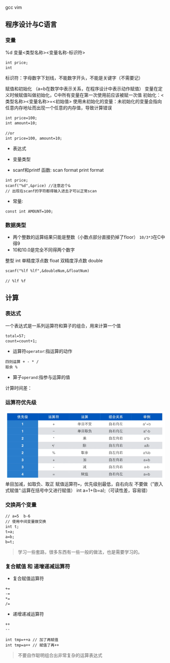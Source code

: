 gcc
vim

## 程序设计与C语言
### 变量
%d
变量<类型名称><变量名称-标识符>
```
int price;
int 
```
标识符：字母数字下划线，不能数字开头，不能是关键字（不需要记）

赋值和初始化
（a=b在数学中表示关系，在程序设计中表示动作赋值）
变量在定义时候赋值叫做初始化，C中所有变量在第一次使用前应该被赋一次值
初始化：<类型名称><变量名称>=<初始值>
使用未初始化的变量：未初始化的变量会指向任意内存地址而出现一个任意的内存值，导致计算错误
```
int price=100;
int amount=10;

//or
int price=100, amount=10;
```

- 表达式

- 变量类型

- scanf和printf 函数:
scan format 
print format
```
int price;
scanf("%d",&price) //注意这个&
// 出现在scanf的字符都得输入进去才可以正常scan

```


- 常量:
```
const int AMOUNT=100;

```

### 数据类型
- 两个整数的运算结果只能是整数（小数点部分直接扔掉了floor） `10/3*3`在C中得9
- 10和10.0是完全不同得两个数字

整型 int
单精度浮点数 float
双精度浮点数 double
```
scanf("%lf %lf",&doubleNum,&floatNum)

// %lf %f
```

## 计算

### 表达式
一个表达式是一系列运算符和算子的组合，用来计算一个值
```
total=57;
count=count+1;
```
- 运算符`operator`:指运算的动作
```
四则运算 + - * /
取余 %
```
- 算子`operand`:指参与运算的值

计算时间差：

### 运算符优先级
![](运算符优先级.png)
单目加减，如取负、取正
赋值运算符`=`，优先级别最低，自右向左
不要做（”嵌入式赋值“:运算在括号中又进行赋值） int a=1+(b=a);（可读性差，容易错）

### 交换两个变量
```
// a=5  b-6  
// 使用中间变量做交换
int t;
t=a;
a=b;
b=t;
```
> 学习一些套路，很多东西有一些一般的做法，也是需要学习的。

### 复合赋值 和 递增递减运算符
- 复合赋值运算符
```
+=
-=
*=
/=
```
- 递增递减运算符
```
++
--

int tmp=++a // 加了再赋值
int tmp=a++ // 赋值了再++
```
> 不要自作聪明组合出非常复杂的运算表达式

